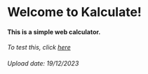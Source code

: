 <h1>Welcome to Kalculate!</h1>
<h4>This is a simple web calculator.</h4>
<em>To test this, click <a href="https://avazrakhimov.github.io/kalculate/">here</a></em>
<h6> Upload date: 19/12/2023 </h6>
